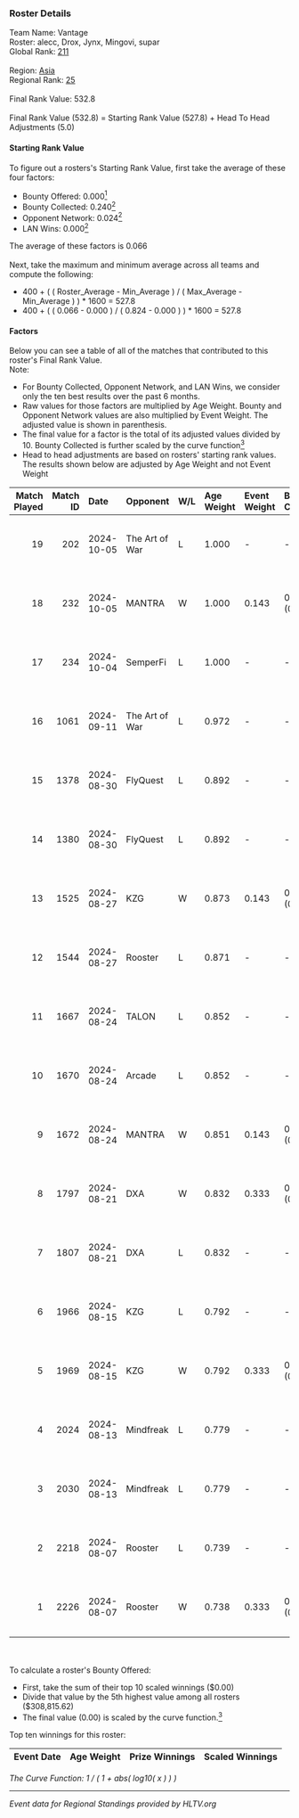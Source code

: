 ### Roster Details<br />
Team Name: Vantage<br />
Roster: alecc, Drox, Jynx, Mingovi, supar<br />
Global Rank: [211](../../standings_global_2024_10_15.md)<br />
<br />
Region: [Asia]( ../../standings_asia_2024_10_15.md)<br />
Regional Rank: [25]( ../../standings_asia_2024_10_15.md)<br />
<br />
Final Rank Value:  532.8<br />
<br />
Final Rank Value (532.8) = Starting Rank Value (527.8) + Head To Head Adjustments (5.0)<br />

#### Starting Rank Value<br />
To figure out a rosters's Starting Rank Value, first take the average of these four factors:<br />
- Bounty Offered: 0.000[<sup>1</sup>](#table2)
- Bounty Collected: 0.240[<sup>2</sup>](#table1)
- Opponent Network: 0.024[<sup>2</sup>](#table1)
- LAN Wins: 0.000[<sup>2</sup>](#table1)

The average of these factors is 0.066<br />
<br />
Next, take the maximum and minimum average across all teams and compute the following:<br />
- 400 + ( ( Roster_Average - Min_Average ) / ( Max_Average - Min_Average ) ) * 1600 = 527.8
- 400 + ( ( 0.066 - 0.000 ) / ( 0.824 - 0.000 ) ) * 1600 = 527.8


#### Factors<br />
Below you can see a table of all of the matches that contributed to this roster's Final Rank Value.<br />
Note:<br />

- For Bounty Collected, Opponent Network, and LAN Wins, we consider only the ten best results over the past 6 months.
- Raw values for those factors are multiplied by Age Weight. Bounty and Opponent Network values are also multiplied by Event Weight. The adjusted value is shown in parenthesis.
- The final value for a factor is the total of its adjusted values divided by 10. Bounty Collected is further scaled by the curve function[<sup>3</sup>](#curveFunction)
- Head to head adjustments are based on rosters' starting rank values. The results shown below are adjusted by Age Weight and not Event Weight
<span id="table1"></span><br />


| Match Played | Match ID | Date       | Opponent       | W/L | Age Weight | Event Weight | Bounty Collected | Opponent Network | LAN Wins  | H2H Adj. | Roster                             |
| -: | -: | :- | :- | :- | :- | :- | :- | :- | :- | -: | :- |
|           19 |      202 | 2024-10-05 | The Art of War | L   | 1.000      | -            | -                | -                | -         |    -8.62 | alecc, Drox, Jynx, Mingovi, supar  |
|           18 |      232 | 2024-10-05 | MANTRA         | W   | 1.000      | 0.143        | 0.001 (0.000)    | 0.096 (0.014)    | 0 (0.000) |    18.63 | alecc, Drox, Jynx, Mingovi, supar  |
|           17 |      234 | 2024-10-04 | SemperFi       | L   | 1.000      | -            | -                | -                | -         |   -17.51 | alecc, Drox, Jynx, Mingovi, supar  |
|           16 |     1061 | 2024-09-11 | The Art of War | L   | 0.972      | -            | -                | -                | -         |    -8.82 | alecc, Drox, Jynx, N1ghtraid, nauh |
|           15 |     1378 | 2024-08-30 | FlyQuest       | L   | 0.892      | -            | -                | -                | -         |    -0.54 | alecc, Drox, Jynx, N1ghtraid, nauh |
|           14 |     1380 | 2024-08-30 | FlyQuest       | L   | 0.892      | -            | -                | -                | -         |    -0.55 | alecc, Drox, Jynx, N1ghtraid, nauh |
|           13 |     1525 | 2024-08-27 | KZG            | W   | 0.873      | 0.143        | 0.001 (0.000)    | 0.197 (0.025)    | 0 (0.000) |    18.03 | alecc, Drox, Jynx, N1ghtraid, nauh |
|           12 |     1544 | 2024-08-27 | Rooster        | L   | 0.871      | -            | -                | -                | -         |    -6.09 | alecc, Drox, Jynx, N1ghtraid, nauh |
|           11 |     1667 | 2024-08-24 | TALON          | L   | 0.852      | -            | -                | -                | -         |   -11.41 | alecc, Drox, Jynx, N1ghtraid, nauh |
|           10 |     1670 | 2024-08-24 | Arcade         | L   | 0.852      | -            | -                | -                | -         |   -10.61 | alecc, Drox, Jynx, N1ghtraid, nauh |
|            9 |     1672 | 2024-08-24 | MANTRA         | W   | 0.851      | 0.143        | 0.001 (0.000)    | 0.096 (0.012)    | 0 (0.000) |    15.72 | alecc, Drox, Jynx, N1ghtraid, nauh |
|            8 |     1797 | 2024-08-21 | DXA            | W   | 0.832      | 0.333        | 0.002 (0.000)    | 0.225 (0.062)    | 0 (0.000) |    17.23 | alecc, Drox, Jynx, N1ghtraid, nauh |
|            7 |     1807 | 2024-08-21 | DXA            | L   | 0.832      | -            | -                | -                | -         |    -8.85 | alecc, Drox, Jynx, N1ghtraid, nauh |
|            6 |     1966 | 2024-08-15 | KZG            | L   | 0.792      | -            | -                | -                | -         |    -8.10 | alecc, Drox, Jynx, N1ghtraid, nauh |
|            5 |     1969 | 2024-08-15 | KZG            | W   | 0.792      | 0.333        | 0.001 (0.000)    | 0.197 (0.052)    | 0 (0.000) |    17.29 | alecc, Drox, Jynx, N1ghtraid, nauh |
|            4 |     2024 | 2024-08-13 | Mindfreak      | L   | 0.779      | -            | -                | -                | -         |    -6.20 | alecc, Drox, Jynx, N1ghtraid, nauh |
|            3 |     2030 | 2024-08-13 | Mindfreak      | L   | 0.779      | -            | -                | -                | -         |    -6.53 | alecc, Drox, Jynx, N1ghtraid, nauh |
|            2 |     2218 | 2024-08-07 | Rooster        | L   | 0.739      | -            | -                | -                | -         |    -5.90 | alecc, Drox, Jynx, N1ghtraid, nauh |
|            1 |     2226 | 2024-08-07 | Rooster        | W   | 0.738      | 0.333        | 0.023 (0.006)    | 0.290 (0.071)    | 0 (0.000) |    17.80 | alecc, Drox, Jynx, N1ghtraid, nauh |

<br />
<span id="table2"></span><br />
To calculate a roster's Bounty Offered:<br />

- First, take the sum of their top 10 scaled winnings ($0.00)
- Divide that value by the 5th highest value among all rosters ($308,815.62)
- The final value (0.00) is scaled by the curve function.[<sup>3</sup>](#curveFunction)

Top ten winnings for this roster:<br />

| Event Date | Age Weight | Prize Winnings | Scaled Winnings |
| :- | -: | :- | :- |


<span id="curveFunction"></span>_The Curve Function: 1 / ( 1 + abs( log10( x ) ) )_<br />

---
_Event data for Regional Standings provided by HLTV.org_<br />
